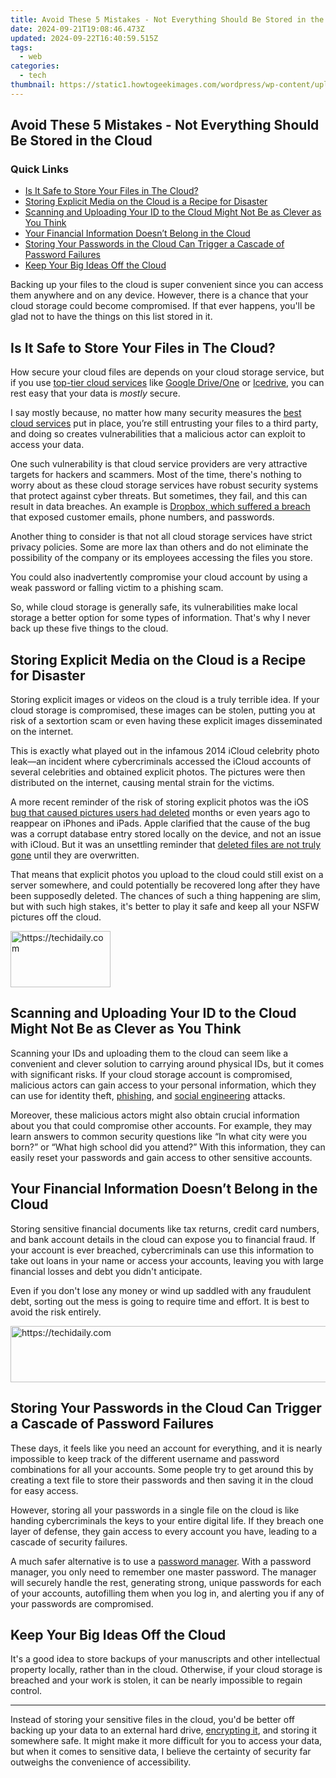```yaml
---
title: Avoid These 5 Mistakes - Not Everything Should Be Stored in the Cloud
date: 2024-09-21T19:08:46.473Z
updated: 2024-09-22T16:40:59.515Z
tags:
  - web
categories:
  - tech
thumbnail: https://static1.howtogeekimages.com/wordpress/wp-content/uploads/2024/06/a-safe-with-some-files-and-a-cloud-icon-with-a-padlock-and-an-x.jpg
---
```


## Avoid These 5 Mistakes - Not Everything Should Be Stored in the Cloud

### Quick Links

* [Is It Safe to Store Your Files in The Cloud?](https://visual-screen-recording.techidaily.com/new-easyscreen-videotaker-analysis-plus-other-apps/)
* [Storing Explicit Media on the Cloud is a Recipe for Disaster](https://facebook-video-footage.techidaily.com/updated-avoiding-the-blank-thumbnail-scenario-in-shorts-for-2024/)
* [Scanning and Uploading Your ID to the Cloud Might Not Be as Clever as You Think](https://review-topics.techidaily.com/in-2024-complete-tutorial-to-use-vpna-to-fake-gps-location-on-xiaomi-redmi-a2plus-drfone-by-drfone-virtual-android/)
* [Your Financial Information Doesn’t Belong in the Cloud](https://hardware-help.techidaily.com/install-canon-mf8500c-drivers-on-your-computer-complete-guide-for-windows-users/)
* [Storing Your Passwords in the Cloud Can Trigger a Cascade of Password Failures](https://fox-blue.techidaily.com/updated-innovative-8-upgrades-for-webcam-video-quality/)
* [Keep Your Big Ideas Off the Cloud](https://change-location.techidaily.com/in-2024-full-guide-to-catch-100-iv-pokemon-using-a-map-on-samsung-galaxy-a34-5g-drfone-by-drfone-virtual-android/)

 Backing up your files to the cloud is super convenient since you can access them anywhere and on any device. However, there is a chance that your cloud storage could become compromised. If that ever happens, you'll be glad not to have the things on this list stored in it.

##  Is It Safe to Store Your Files in The Cloud?

 How secure your cloud files are depends on your cloud storage service, but if you use [top-tier cloud services](https://instagram-video-recordings.techidaily.com/navigating-the-truth-in-your-photos-an-instagram-selfie-audit/) like [Google Drive/One](https://one.google.com/) or [Icedrive](https://icedrive.net/), you can rest easy that your data is _mostly_ secure.

 I say mostly because, no matter how many security measures the [best cloud services](https://instagram-video-recordings.techidaily.com/navigating-the-truth-in-your-photos-an-instagram-selfie-audit/) put in place, you’re still entrusting your files to a third party, and doing so creates vulnerabilities that a malicious actor can exploit to access your data.

 One such vulnerability is that cloud service providers are very attractive targets for hackers and scammers. Most of the time, there's nothing to worry about as these cloud storage services have robust security systems that protect against cyber threats. But sometimes, they fail, and this can result in data breaches. An example is [Dropbox, which suffered a breach](https://some-approaches.techidaily.com/updated-underwater-photographys-leading-seven-cams/) that exposed customer emails, phone numbers, and passwords.

 Another thing to consider is that not all cloud storage services have strict privacy policies. Some are more lax than others and do not eliminate the possibility of the company or its employees accessing the files you store.

 You could also inadvertently compromise your cloud account by using a weak password or falling victim to a phishing scam.

 So, while cloud storage is generally safe, its vulnerabilities make local storage a better option for some types of information. That's why I never back up these five things to the cloud.

##  Storing Explicit Media on the Cloud is a Recipe for Disaster

 Storing explicit images or videos on the cloud is a truly terrible idea. If your cloud storage is compromised, these images can be stolen, putting you at risk of a sextortion scam or even having these explicit images disseminated on the internet.

 This is exactly what played out in the infamous 2014 iCloud celebrity photo leak—an incident where cybercriminals accessed the iCloud accounts of several celebrities and obtained explicit photos. The pictures were then distributed on the internet, causing mental strain for the victims.

 A more recent reminder of the risk of storing explicit photos was the iOS [bug that caused pictures users had deleted](https://facebook-videos.techidaily.com/new-in-2024-facebook-cover-video-all-you-need-to-know/) months or even years ago to reappear on iPhones and iPads. Apple clarified that the cause of the bug was a corrupt database entry stored locally on the device, and not an issue with iCloud. But it was an unsettling reminder that [deleted files are not truly gone](https://screen-recording.techidaily.com/updated-enhancing-facebook-viewership-with-obs-broadcasts/) until they are overwritten.

 That means that explicit photos you upload to the cloud could still exist on a server somewhere, and could potentially be recovered long after they have been supposedly deleted. The chances of such a thing happening are slim, but with such high stakes, it's better to play it safe and keep all your NSFW pictures off the cloud.

<!-- affiliate ads begin -->
<a href="https://25home.pxf.io/c/5597632/2148638/16836" target="_top" id="2148638">
  <img src="//a.impactradius-go.com/display-ad/16836-2148638" border="0" alt="https://techidaily.com" width="160" height="90"/>
</a>
<img height="0" width="0" src="https://25home.pxf.io/i/5597632/2148638/16836" style="position:absolute;visibility:hidden;" border="0" />
<!-- affiliate ads end -->

##  Scanning and Uploading Your ID to the Cloud Might Not Be as Clever as You Think

 Scanning your IDs and uploading them to the cloud can seem like a convenient and clever solution to carrying around physical IDs, but it comes with significant risks. If your cloud storage account is compromised, malicious actors can gain access to your personal information, which they can use for identity theft, [phishing](https://visual-screen-recording.techidaily.com/updated-in-2024-the-essential-filmmakers-toolkit-a-guide-to-audio-recording/), and [social engineering](https://techidaily.com/how-to-factory-reset-oppo-a78-without-losing-data-drfone-by-drfone-reset-android-reset-android/) attacks.

 Moreover, these malicious actors might also obtain crucial information about you that could compromise other accounts. For example, they may learn answers to common security questions like “In what city were you born?” or “What high school did you attend?” With this information, they can easily reset your passwords and gain access to other sensitive accounts.

##  Your Financial Information Doesn’t Belong in the Cloud

 Storing sensitive financial documents like tax returns, credit card numbers, and bank account details in the cloud can expose you to financial fraud. If your account is ever breached, cybercriminals can use this information to take out loans in your name or access your accounts, leaving you with large financial losses and debt you didn't anticipate.

 Even if you don't lose any money or wind up saddled with any fraudulent debt, sorting out the mess is going to require time and effort. It is best to avoid the risk entirely. 

<!-- affiliate ads begin -->
<a href="https://appsumo.8odi.net/c/5597632/2144298/7443" target="_top" id="2144298">
  <img src="//a.impactradius-go.com/display-ad/7443-2144298" border="0" alt="https://techidaily.com" width="728" height="90"/>
</a>
<img height="0" width="0" src="https://appsumo.8odi.net/i/5597632/2144298/7443" style="position:absolute;visibility:hidden;" border="0" />
<!-- affiliate ads end -->

##  Storing Your Passwords in the Cloud Can Trigger a Cascade of Password Failures

 These days, it feels like you need an account for everything, and it is nearly impossible to keep track of the different username and password combinations for all your accounts. Some people try to get around this by creating a text file to store their passwords and then saving it in the cloud for easy access.

 However, storing all your passwords in a single file on the cloud is like handing cybercriminals the keys to your entire digital life. If they breach one layer of defense, they gain access to every account you have, leading to a cascade of security failures.

 A much safer alternative is to use a [password manager](https://facebook-video-content.techidaily.com/updated-how-to-create-facebook-video-ads-with-free-video-creation-kit-for-2024/). With a password manager, you only need to remember one master password. The manager will securely handle the rest, generating strong, unique passwords for each of your accounts, autofilling them when you log in, and alerting you if any of your passwords are compromised.

##  Keep Your Big Ideas Off the Cloud

 It's a good idea to store backups of your manuscripts and other intellectual property locally, rather than in the cloud. Otherwise, if your cloud storage is breached and your work is stolen, it can be nearly impossible to regain control.

---

 Instead of storing your sensitive files in the cloud, you'd be better off backing up your data to an external hard drive, [encrypting it](https://remote-screen-capture.techidaily.com/new-in-2024-ultra-clear-gameplay-best-hdmi-21-monitors-for-ps5-gamers/), and storing it somewhere safe. It might make it more difficult for you to access your data, but when it comes to sensitive data, I believe the certainty of security far outweighs the convenience of accessibility.

<ins class="adsbygoogle"
     style="display:block"
     data-ad-format="autorelaxed"
     data-ad-client="ca-pub-7571918770474297"
     data-ad-slot="1223367746"></ins>

<ins class="adsbygoogle"
     style="display:block"
     data-ad-client="ca-pub-7571918770474297"
     data-ad-slot="8358498916"
     data-ad-format="auto"
     data-full-width-responsive="true"></ins>




